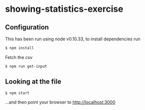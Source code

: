 # showing-statistics-exercise

## Configuration

This has been run using node v0.10.33, to install dependencies run

```bash
$ npm install
```

Fetch the csv

```bash
$ npm run get-input
```

## Looking at the file

```bash
$ npm start
```

...and then point your browser to [http://localhost:3000](http://localhost:3000)
